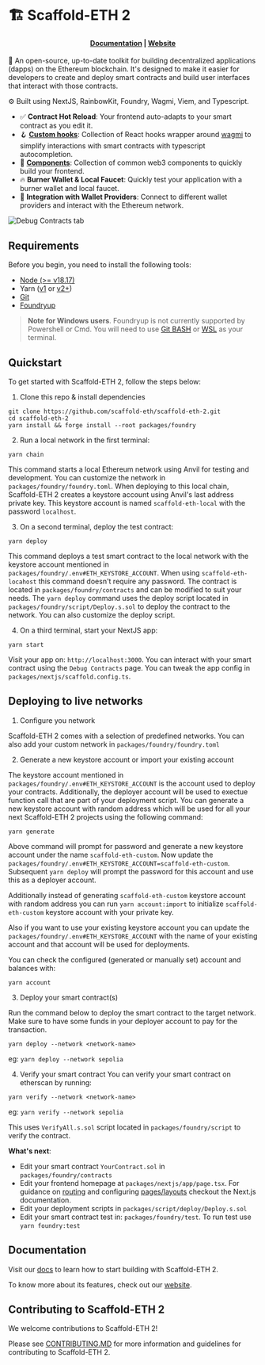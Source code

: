 # 🏗 Scaffold-ETH 2

<h4 align="center">
  <a href="https://docs.scaffoldeth.io">Documentation</a> |
  <a href="https://scaffoldeth.io">Website</a>
</h4>

🧪 An open-source, up-to-date toolkit for building decentralized applications (dapps) on the Ethereum blockchain. It's designed to make it easier for developers to create and deploy smart contracts and build user interfaces that interact with those contracts.

⚙️ Built using NextJS, RainbowKit, Foundry, Wagmi, Viem, and Typescript.

- ✅ **Contract Hot Reload**: Your frontend auto-adapts to your smart contract as you edit it.
- 🪝 **[Custom hooks](https://docs.scaffoldeth.io/hooks/)**: Collection of React hooks wrapper around [wagmi](https://wagmi.sh/) to simplify interactions with smart contracts with typescript autocompletion.
- 🧱 [**Components**](https://docs.scaffoldeth.io/components/): Collection of common web3 components to quickly build your frontend.
- 🔥 **Burner Wallet & Local Faucet**: Quickly test your application with a burner wallet and local faucet.
- 🔐 **Integration with Wallet Providers**: Connect to different wallet providers and interact with the Ethereum network.

![Debug Contracts tab](https://github.com/scaffold-eth/scaffold-eth-2/assets/55535804/b237af0c-5027-4849-a5c1-2e31495cccb1)

## Requirements

Before you begin, you need to install the following tools:

- [Node (>= v18.17)](https://nodejs.org/en/download/)
- Yarn ([v1](https://classic.yarnpkg.com/en/docs/install/) or [v2+](https://yarnpkg.com/getting-started/install))
- [Git](https://git-scm.com/downloads)
- [Foundryup](https://book.getfoundry.sh/getting-started/installation)

> **Note for Windows users**. Foundryup is not currently supported by Powershell or Cmd. You will need to use [Git BASH](https://gitforwindows.org/) or [WSL](https://learn.microsoft.com/en-us/windows/wsl/install) as your terminal.

## Quickstart

To get started with Scaffold-ETH 2, follow the steps below:

1. Clone this repo & install dependencies

```
git clone https://github.com/scaffold-eth/scaffold-eth-2.git
cd scaffold-eth-2
yarn install && forge install --root packages/foundry
```

2. Run a local network in the first terminal:

```
yarn chain
```

This command starts a local Ethereum network using Anvil for testing and development. You can customize the network in `packages/foundry/foundry.toml`. When deploying to this local chain, Scaffold-ETH 2 creates a keystore account using Anvil's last address private key. This keystore account is named `scaffold-eth-local` with the password `localhost`.

3. On a second terminal, deploy the test contract:

```
yarn deploy
```

This command deploys a test smart contract to the local network with the keystore account mentioned in `packages/foundry/.env#ETH_KEYSTORE_ACCOUNT`. When using `scaffold-eth-locahost` this command doesn't require any password. The contract is located in `packages/foundry/contracts` and can be modified to suit your needs. The `yarn deploy` command uses the deploy script located in `packages/foundry/script/Deploy.s.sol` to deploy the contract to the network. You can also customize the deploy script.

4. On a third terminal, start your NextJS app:

```
yarn start
```

Visit your app on: `http://localhost:3000`. You can interact with your smart contract using the `Debug Contracts` page. You can tweak the app config in `packages/nextjs/scaffold.config.ts`.

## Deploying to live networks

1. Configure you network

Scaffold-ETH 2 comes with a selection of predefined networks. You can also add your custom network in `packages/foundry/foundry.toml`

2. Generate a new keystore account or import your existing account

The keystore account mentioned in `packages/foundry/.env#ETH_KEYSTORE_ACCOUNT` is the account used to deploy your contracts. Additionally, the deployer account will be used to exectue function call that are part of your deployment script. You can generate a new keystore account with random address which will be used for all your next Scaffold-ETH 2 projects using the following command:

```shell
yarn generate
```

Above command will prompt for password and generate a new keystore account under the name `scaffold-eth-custom`. Now update the `packages/foundry/.env#ETH_KEYSTORE_ACCOUNT=scaffold-eth-custom`. Subsequent `yarn deploy` will prompt the password for this account and use this as a deployer account.

Additionally instead of generating `scaffold-eth-custom` keystore account with random address you can run `yarn account:import` to initialize `scaffold-eth-custom` keystore account with your private key.

Also if you want to use your existing keystore account you can update the `packages/foundry/.env#ETH_KEYSTORE_ACCOUNT` with the name of your existing account and that account will be used for deployments.

You can check the configured (generated or manually set) account and balances with:

```
yarn account
```

3. Deploy your smart contract(s)

Run the command below to deploy the smart contract to the target network. Make sure to have some funds in your deployer account to pay for the transaction.

```
yarn deploy --network <network-name>
```

eg: `yarn deploy --network sepolia`

4. Verify your smart contract
   You can verify your smart contract on etherscan by running:

```
yarn verify --network <network-name>
```

eg: `yarn verify --network sepolia`

This uses `VerifyAll.s.sol` script located in `packages/foundry/script` to verify the contract.

**What's next**:

- Edit your smart contract `YourContract.sol` in `packages/foundry/contracts`
- Edit your frontend homepage at `packages/nextjs/app/page.tsx`. For guidance on [routing](https://nextjs.org/docs/app/building-your-application/routing/defining-routes) and configuring [pages/layouts](https://nextjs.org/docs/app/building-your-application/routing/pages-and-layouts) checkout the Next.js documentation.
- Edit your deployment scripts in `packages/script/deploy/Deploy.s.sol`
- Edit your smart contract test in: `packages/foundry/test`. To run test use `yarn foundry:test`

## Documentation

Visit our [docs](https://docs.scaffoldeth.io) to learn how to start building with Scaffold-ETH 2.

To know more about its features, check out our [website](https://scaffoldeth.io).

## Contributing to Scaffold-ETH 2

We welcome contributions to Scaffold-ETH 2!

Please see [CONTRIBUTING.MD](https://github.com/scaffold-eth/scaffold-eth-2/blob/main/CONTRIBUTING.md) for more information and guidelines for contributing to Scaffold-ETH 2.
